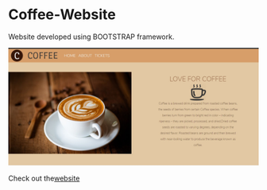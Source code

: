 # Coffee-Website
Website developed using BOOTSTRAP framework.

<img src="./imgs/Screenshot.jpg" alt="Website-screenshot"> 

Check out the<a href="https://govindkurapati.github.io/Coffee-Website/">website</a>
